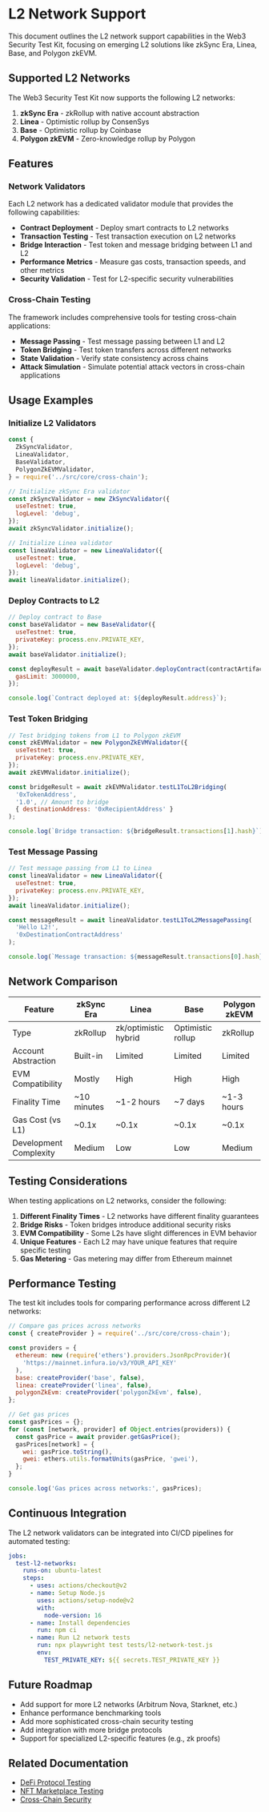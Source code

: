 # L2 Network Support

This document outlines the L2 network support capabilities in the Web3 Security Test Kit, focusing on emerging L2 solutions like zkSync Era, Linea, Base, and Polygon zkEVM.

## Supported L2 Networks

The Web3 Security Test Kit now supports the following L2 networks:

1. **zkSync Era** - zkRollup with native account abstraction
2. **Linea** - Optimistic rollup by ConsenSys
3. **Base** - Optimistic rollup by Coinbase
4. **Polygon zkEVM** - Zero-knowledge rollup by Polygon

## Features

### Network Validators

Each L2 network has a dedicated validator module that provides the following capabilities:

- **Contract Deployment** - Deploy smart contracts to L2 networks
- **Transaction Testing** - Test transaction execution on L2 networks
- **Bridge Interaction** - Test token and message bridging between L1 and L2
- **Performance Metrics** - Measure gas costs, transaction speeds, and other metrics
- **Security Validation** - Test for L2-specific security vulnerabilities

### Cross-Chain Testing

The framework includes comprehensive tools for testing cross-chain applications:

- **Message Passing** - Test message passing between L1 and L2
- **Token Bridging** - Test token transfers across different networks
- **State Validation** - Verify state consistency across chains
- **Attack Simulation** - Simulate potential attack vectors in cross-chain applications

## Usage Examples

### Initialize L2 Validators

```javascript
const {
  ZkSyncValidator,
  LineaValidator,
  BaseValidator,
  PolygonZkEVMValidator,
} = require('../src/core/cross-chain');

// Initialize zkSync Era validator
const zkSyncValidator = new ZkSyncValidator({
  useTestnet: true,
  logLevel: 'debug',
});
await zkSyncValidator.initialize();

// Initialize Linea validator
const lineaValidator = new LineaValidator({
  useTestnet: true,
  logLevel: 'debug',
});
await lineaValidator.initialize();
```

### Deploy Contracts to L2

```javascript
// Deploy contract to Base
const baseValidator = new BaseValidator({
  useTestnet: true,
  privateKey: process.env.PRIVATE_KEY,
});
await baseValidator.initialize();

const deployResult = await baseValidator.deployContract(contractArtifact, constructorArgs, {
  gasLimit: 3000000,
});

console.log(`Contract deployed at: ${deployResult.address}`);
```

### Test Token Bridging

```javascript
// Test bridging tokens from L1 to Polygon zkEVM
const zkEVMValidator = new PolygonZkEVMValidator({
  useTestnet: true,
  privateKey: process.env.PRIVATE_KEY,
});
await zkEVMValidator.initialize();

const bridgeResult = await zkEVMValidator.testL1ToL2Bridging(
  '0xTokenAddress',
  '1.0', // Amount to bridge
  { destinationAddress: '0xRecipientAddress' }
);

console.log(`Bridge transaction: ${bridgeResult.transactions[1].hash}`);
```

### Test Message Passing

```javascript
// Test message passing from L1 to Linea
const lineaValidator = new LineaValidator({
  useTestnet: true,
  privateKey: process.env.PRIVATE_KEY,
});
await lineaValidator.initialize();

const messageResult = await lineaValidator.testL1ToL2MessagePassing(
  'Hello L2!',
  '0xDestinationContractAddress'
);

console.log(`Message transaction: ${messageResult.transactions[0].hash}`);
```

## Network Comparison

| Feature                | zkSync Era  | Linea                | Base              | Polygon zkEVM |
| ---------------------- | ----------- | -------------------- | ----------------- | ------------- |
| Type                   | zkRollup    | zk/optimistic hybrid | Optimistic rollup | zkRollup      |
| Account Abstraction    | Built-in    | Limited              | Limited           | Limited       |
| EVM Compatibility      | Mostly      | High                 | High              | High          |
| Finality Time          | ~10 minutes | ~1-2 hours           | ~7 days           | ~1-3 hours    |
| Gas Cost (vs L1)       | ~0.1x       | ~0.1x                | ~0.1x             | ~0.1x         |
| Development Complexity | Medium      | Low                  | Low               | Medium        |

## Testing Considerations

When testing applications on L2 networks, consider the following:

1. **Different Finality Times** - L2 networks have different finality guarantees
2. **Bridge Risks** - Token bridges introduce additional security risks
3. **EVM Compatibility** - Some L2s have slight differences in EVM behavior
4. **Unique Features** - Each L2 may have unique features that require specific testing
5. **Gas Metering** - Gas metering may differ from Ethereum mainnet

## Performance Testing

The test kit includes tools for comparing performance across different L2 networks:

```javascript
// Compare gas prices across networks
const { createProvider } = require('../src/core/cross-chain');

const providers = {
  ethereum: new (require('ethers').providers.JsonRpcProvider)(
    'https://mainnet.infura.io/v3/YOUR_API_KEY'
  ),
  base: createProvider('base', false),
  linea: createProvider('linea', false),
  polygonZkEvm: createProvider('polygonZkEvm', false),
};

// Get gas prices
const gasPrices = {};
for (const [network, provider] of Object.entries(providers)) {
  const gasPrice = await provider.getGasPrice();
  gasPrices[network] = {
    wei: gasPrice.toString(),
    gwei: ethers.utils.formatUnits(gasPrice, 'gwei'),
  };
}

console.log('Gas prices across networks:', gasPrices);
```

## Continuous Integration

The L2 network validators can be integrated into CI/CD pipelines for automated testing:

```yaml
jobs:
  test-l2-networks:
    runs-on: ubuntu-latest
    steps:
      - uses: actions/checkout@v2
      - name: Setup Node.js
        uses: actions/setup-node@v2
        with:
          node-version: 16
      - name: Install dependencies
        run: npm ci
      - name: Run L2 network tests
        run: npx playwright test tests/l2-network-test.js
        env:
          TEST_PRIVATE_KEY: ${{ secrets.TEST_PRIVATE_KEY }}
```

## Future Roadmap

- Add support for more L2 networks (Arbitrum Nova, Starknet, etc.)
- Enhance performance benchmarking tools
- Add more sophisticated cross-chain security testing
- Add integration with more bridge protocols
- Support for specialized L2-specific features (e.g., zk proofs)

## Related Documentation

- [DeFi Protocol Testing](./DEFI-TESTING.md)
- [NFT Marketplace Testing](./NFT-TESTING.md)
- [Cross-Chain Security](./CROSS-CHAIN-SECURITY.md)
